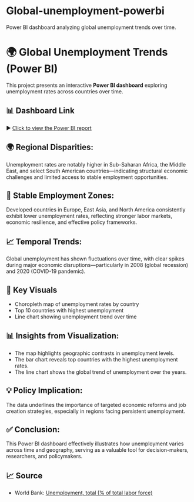 # Global-unemployment-powerbi
Power BI dashboard analyzing global unemployment trends over time.

# 🌍 Global Unemployment Trends (Power BI)

This project presents an interactive **Power BI dashboard** exploring unemployment rates across countries over time.

## 📊 Dashboard Link
▶️ [Click to view the Power BI report](https://app.powerbi.com/reportEmbed?reportId=774cbc60-cec2-48ad-bc39-ede8b1c20539&autoAuth=true&ctid=a8eec281-aaa3-4dae-ac9b-9a398b9215e7)

## 🌍 Regional Disparities:
Unemployment rates are notably higher in Sub-Saharan Africa, the Middle East, and select South American countries—indicating structural economic challenges and limited access to stable employment opportunities.

## 🧩 Stable Employment Zones:
Developed countries in Europe, East Asia, and North America consistently exhibit lower unemployment rates, reflecting stronger labor markets, economic resilience, and effective policy frameworks.

## 📈 Temporal Trends:
Global unemployment has shown fluctuations over time, with clear spikes during major economic disruptions—particularly in 2008 (global recession) and 2020 (COVID-19 pandemic).

## 📌 Key Visuals
- Choropleth map of unemployment rates by country
- Top 10 countries with highest unemployment
- Line chart showing unemployment trend over time

## 📊 Insights from Visualization:
- The map highlights geographic contrasts in unemployment levels.
- The bar chart reveals top countries with the highest unemployment rates.
- The line chart shows the global trend of unemployment over the years.
  
## 💡 Policy Implication:
The data underlines the importance of targeted economic reforms and job creation strategies, especially in regions facing persistent unemployment.

## ✅ Conclusion:
This Power BI dashboard effectively illustrates how unemployment varies across time and geography, serving as a valuable tool for decision-makers, researchers, and policymakers.

## 📈 Source
- World Bank: [Unemployment, total (% of total labor force)](https://data.worldbank.org/indicator/SL.UEM.TOTL.ZS)

